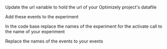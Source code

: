 Update the url variable to hold the url of your Optimizely project's datafile



Add these events to the experiment

In the code base replace the names of the experiment for the activate call to the name of your experiment

Replace the names of the events to your events
